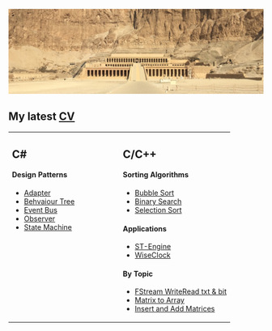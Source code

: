![banner](https://github.com/alexbarraboldu/alexbarraboldu/blob/main/Assets/1500x500_not-original.jpg)
## My latest [CV](https://github.com/alexbarraboldu/CV)
<table width="100%"><tr width="100%"><td valign="top" width="50%">

## C#

#### Design Patterns
- [Adapter]()
- [Behvaiour Tree]()
- [Event Bus]()
- [Observer]()
- [State Machine]()
</td><td valign="top" width="50%">

## C/C++

#### Sorting Algorithms
- [Bubble Sort](https://github.com/alexbarraboldu/BubbleSort)
- [Binary Search](https://github.com/alexbarraboldu/BinarySearch)
- [Selection Sort](https://github.com/alexbarraboldu/SelectionSort)

#### Applications
- [ST-Engine](https://github.com/alexbarraboldu/WiseClock)
- [WiseClock](https://github.com/alexbarraboldu/WiseClock)

#### By Topic
- [FStream WriteRead txt & bit](https://github.com/alexbarraboldu/FStream_WriteRead-TXT_BIT)
- [Matrix to Array](https://github.com/alexbarraboldu/MatrixToArray)
- [Insert and Add Matrices](https://github.com/alexbarraboldu/InsertAndAddMatrices)
</td></tr></table>
